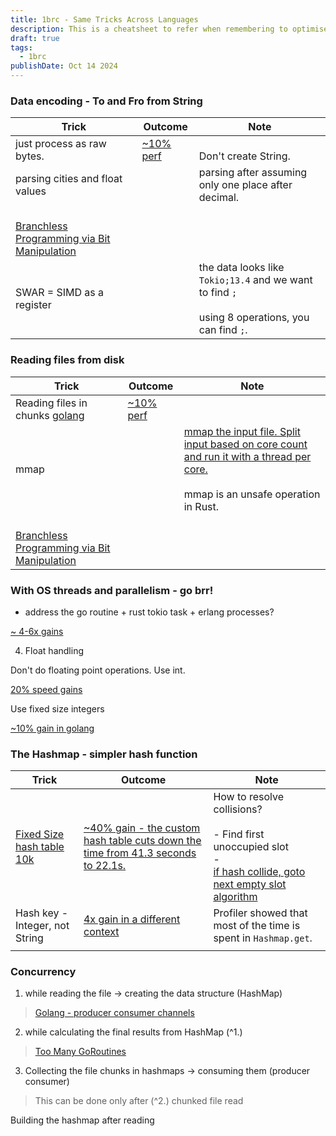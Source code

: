 ```yaml
---
title: 1brc - Same Tricks Across Languages
description: This is a cheatsheet to refer when remembering to optimise software systems.
draft: true
tags:
  - 1brc
publishDate: Oct 14 2024
---
```


### Data encoding - To and Fro from String  

| Trick                                                                                  | Outcome                                                                                     | Note                                                                                                  |
| -------------------------------------------------------------------------------------- | ------------------------------------------------------------------------------------------- | ----------------------------------------------------------------------------------------------------- |
| just process as raw bytes.                                                             | [~10% perf](https://github.com/gunnarmorling/1brc/discussions/57#discussioncomment-8153186) | <br /> Don't create String.                                                                           |
| parsing cities and float values<br>                                                    |                                                                                             | parsing after assuming only one place after decimal.                                                  |
| <br>[Branchless Programming via Bit Manipulation](https://youtu.be/EFXxXFHpS0M?t=1255) |                                                                                             |                                                                                                       |
| SWAR = SIMD as a register                                                              |                                                                                             | the data looks like `Tokio;13.4` and we want to find `;`<br><br>using 8 operations, you can find `;`. |

  

### Reading files from disk


| Trick                                                                                                                                         | Outcome                                                                                     | Note                                                                                                                                                                                                                  |
| --------------------------------------------------------------------------------------------------------------------------------------------- | ------------------------------------------------------------------------------------------- | --------------------------------------------------------------------------------------------------------------------------------------------------------------------------------------------------------------------- |
| Reading files in chunks [golang](https://www.bytesizego.com/blog/one-billion-row-challenge-go#:~:text=Reading%20file%3A%20Read%20in%20chunks) | [~10% perf](https://github.com/gunnarmorling/1brc/discussions/57#discussioncomment-8153186) |                                                                                                                                                                                                                       |
| mmap                                                                                                                                          |                                                                                             | [mmap the input file. Split input based on core count and run it with a thread per core.](https://github.com/gunnarmorling/1brc/discussions/57#discussioncomment-8041416)<br><br>mmap is an unsafe operation in Rust. |
| <br>[Branchless Programming via Bit Manipulation](https://youtu.be/EFXxXFHpS0M?t=1255)                                                        |                                                                                             |                                                                                                                                                                                                                       |

  

### With OS threads and parallelism - go brr!


- address the go routine + rust tokio task + erlang processes?

[~ 4-6x gains](https://benhoyt.com/writings/go-1brc/#:~:text=Processing%20the%20input%20file%20in%20parallel%20provides%20a%20huge%20win%20over%20r1%2C%20taking%20the%20time%20from%201%20minute%2045%20seconds%20to%2022.6%20seconds.)

4. Float handling

Don't do floating point operations. Use int.

[20% speed gains](https://github.com/gunnarmorling/1brc/discussions/57#discussioncomment-8024568)

Use fixed size integers

[~10% gain in golang](https://benhoyt.com/writings/go-1brc/#:~:text=Solution%204%3A%20fixed%20point%20integers)

### The Hashmap - simpler hash function

| Trick                                                                                                                                                                                                                        | Outcome                                                                                                                                                                                                                        | Note                                                                                                                                                                                                                                                                                                                                                                             |
| ---------------------------------------------------------------------------------------------------------------------------------------------------------------------------------------------------------------------------- | ------------------------------------------------------------------------------------------------------------------------------------------------------------------------------------------------------------------------------ | -------------------------------------------------------------------------------------------------------------------------------------------------------------------------------------------------------------------------------------------------------------------------------------------------------------------------------------------------------------------------------- |
| [Fixed Size hash table 10k](https://github.com/gunnarmorling/1brc/discussions/57#:~:text=Treat%20the%20first%20eight%20bytes%20of%20the%20name%20as%20a%20hash%20key%20into%20a%20fixed%20size%2010k%20item%20hash%20table.) | [~40% gain - the custom hash table cuts down the time from 41.3 seconds to 22.1s.](https://benhoyt.com/writings/go-1brc/#:~:text=the%20custom%20hash%20table%20cuts%20down%20the%20time%20from%2041.3%20seconds%20to%2022.1s.) | How to resolve collisions?<br><br>-  Find first unoccupied slot<br>- <br>[if hash collide, goto next empty slot algorithm](https://benhoyt.com/writings/go-1brc/#:~:text=It%E2%80%99s%20a%20simple%20implementation%20that%20uses%20the%20FNV%2D1a%20hash%20algorithm%20with%20linear%20probing%3A%20if%20there%E2%80%99s%20a%20collision%2C%20use%20the%20next%20empty%20slot.) |
| Hash key - Integer, not String                                                                                                                                                                                               | [4x gain in a different context](https://youtu.be/SVw9nKfVPx4?t=501)                                                                                                                                                           | Profiler showed that most of the time is spent in `Hashmap.get`.                                                                                                                                                                                                                                                                                                                 |
|                                                                                                                                                                                                                              |                                                                                                                                                                                                                                |                                                                                                                                                                                                                                                                                                                                                                                  |


  
 

### Concurrency


1. while reading the file -> creating the data structure (HashMap)

> [Golang - producer consumer channels](https://www.bytesizego.com/blog/one-billion-row-challenge-go#:~:text=Sending%20a%20slice%20of%20lines%20on%20the%20channel)

2. while calculating the final results from HashMap (^1.)

> [Too Many GoRoutines](https://www.bytesizego.com/blog/one-billion-row-challenge-go#:~:text=Concurrency%3A%20process%20each%20station%E2%80%99s%20min%2C%20max%20and%20average%20temperature%20in%20a%20separate%20goroutine)

3. Collecting the file chunks in hashmaps -> consuming them (producer consumer)

> This can be done only after (^2.) chunked file read

  

Building the hashmap after reading